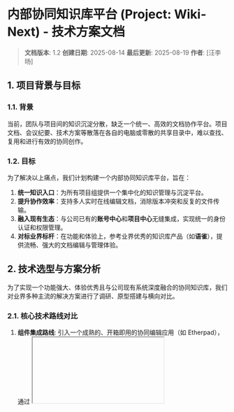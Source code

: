 # 内部协同知识库平台 (Project: Wiki-Next) - 技术方案文档

> **文档版本**: 1.2
> **创建日期**: 2025-08-14
> **最后更新**: 2025-08-19
> **作者**: [汪李旸]

## 1. 项目背景与目标

### 1.1. 背景

当前，团队与项目间的知识沉淀分散，缺乏一个统一、高效的文档协作平台。项目文档、会议纪要、技术方案等散落在各自的电脑或零散的共享目录中，难以查找、复用和进行有效的协同创作。

### 1.2. 目标

为了解决以上痛点，我们计划构建一个内部协同知识库平台，旨在：

1.  **统一知识入口**：为所有项目组提供一个集中化的知识管理与沉淀平台。
2.  **提升协作效率**：支持多人实时在线编辑文档，消除版本冲突和反复的文件传输。
3.  **融入现有生态**：与公司已有的**账号中心**和**项目中心**无缝集成，实现统一的身份认证和权限管理。
4.  **对标业界标杆**：在功能和体验上，参考业界优秀的知识库产品（如**语雀**），提供流畅、强大的文档编辑与管理体验。

## 2. 技术选型与方案分析

为了实现一个功能强大、体验优秀且与公司现有系统深度融合的协同知识库，我们对业界多种主流的解决方案进行了调研、原型搭建与横向对比。

### 2.1. 核心技术路线对比

1. **组件集成路线**: 引入一个成熟的、开箱即用的协同编辑应用（如 Etherpad），通过 <iframe> 等方式快速集成。
2. **框架自研路线 (CRDT)**: 基于 Y.js 等 CRDT 库，配合 Tiptap 等“无头”编辑器，构建高度定制化的协同体验。
3. **框架自研路线 (OT)**: 基于 ShareDB 等 OT 框架，深度集成富文本编辑器，构建稳定可控的企业级协同后端。


### 2.2. 开箱即用方案调研 (组件集成路线)

#### 2.2.1. Etherpad
- **简介**: 开源的、功能专注的协同富文本编辑器应用。
- ![[Pasted image 20250807173559.png]]
- **优点**:
    - **开箱即用**: 自带稳定、功能丰富的前端编辑器和成熟的协同后端，极大降低了开发成本。
    - **开发成本低**: 部署简单，通过 API 和 `<iframe>` 即可快速集成。
    - **功能完备**: 原生支持用户身份识别、版本历史回放、聊天等协同等功能。
    - **生态成熟**: 拥有庞大的插件库，可轻松扩展表格、Markdown、评论等功能。
    - **易于集成**: API 简单清晰，主要工作集中在权限和会话管理，而非复杂的协同逻辑。
- **缺点**:
	- **定制性中等**: UI 和核心交互逻辑难以深度修改，无法完全达到语雀级的精致体验。
	- **非原生体验**: `<iframe>` 嵌入方式在加载、滚动、弹窗等方面存在固有的体验割裂感。
	- **插件有兼容性问题**:经demo验证，插件生态虽丰富，但质量参差不齐，可能存在兼容性或长期维护问题。
#### 2.2.2. Outline
- **简介**: 一个现代化的、开源的知识库平台，功能对标 Notion/Confluence。
- ![[Pasted image 20250807172059.png]]
- **优点**:
	- **开发成本低**: 开箱即用，提供了完整的知识库管理、权限体系、模板、搜索等功能。
	- **UI/UX 优秀**: 界面美观、交互流畅，是本项目理想的对标产品。
	- **协同基于 ProseMirror**: 底层技术先进，协同编辑体验非常出色。
- **缺点**:
	- **几乎零定制**: Outline 是一个**高度集成的完整产品**，而非一个可嵌入的“组件”。我们难以将其与公司现有的账号中心、项目中心进行深度业务逻辑融合。它更适合作为一个独立的系统使用。
	- **技术栈复杂**: 其后端基于 Node.js, React, aPostgreSQL, Redis 等，自托管和二次开发的门槛高。
#### 2.2.3. CKEditor 5
- **简介**: 一款历史悠久、功能强大的商业富文本编辑器，提供协同编辑的付费功能。
- ![[Pasted image 20250807172140.png]]
- **优点**:
	- **功能全面且稳定**: 提供了非常丰富的富文本编辑功能，如表格、评论、追踪修订等，都经过了商业化验证。
	- **文档和支持完善**: 作为商业产品，其文档、API 和技术支持都非常专业。
	- **协同基于 ProseMirror**: 底层技术先进，协同编辑体验非常出色。
- **缺点**:
	- **成本高昂**: 其协同编辑和评论等关键功能均属于**付费商业授权**，对于内部项目来说成本较高。
	- **后端绑定**: 其协同功能需要配合其官方提供的云服务或本地部署的协同服务器，与我们自研后端的集成模式不完全匹配。

### 2.3. 框架自研路线分析
在调研了组件集成方案后，我们发现它们在**定制性和与内部系统融合度**方面均无法完全满足我们的长期目标。因此，我们深入研究了基于框架自研的路线。
#### 2.3.1. ShareDB 路线 (OT) - **首选方案**

**ShareDB** 是一个用于实现实时同步和协同的后端“引擎”或“框架”。它提供了一套基于 OT (Operational Transformation) 的机制来同步任意 JSON 数据结构。

-   **工作模式**:
    1.  **后端**: 开发者使用 ShareDB 库搭建一个 WebSocket 服务器。
    2.  **数据模型**: ShareDB 同步的是 JSON 对象（`doc`）。对于富文本，需要将编辑器的内容模型（如 Quill Delta 或 Prosemirror JSON）作为这个 `doc`。
    3.  **前端**: 开发者需要自己选择并集成一个富文本编辑器（如 Quill.js, Prosemirror），并编写“胶水代码”，将编辑器的操作（`ops`）与 ShareDB 的客户端库进行双向绑定。

-   **优点**:
    -   **极高的灵活性**: 不局限于富文本，可以同步任何 JSON 数据，适用于协同绘图、协同表单、看板等多种复杂场景。
    -   **原生集成**: 协同能力可以“原生”地融入前端应用状态，与现代前端框架（React/Vue）结合更紧密，体验更佳。
    -   **高性能**: 架构现代，专为大规模并发设计。

-   **缺点**:
    -   **开发成本高**: 它是一个底层框架，而非开箱即用的应用。需要大量的前后端开发工作，包括：
        -   自主选择、集成和定制前端富文本编辑器。
        -   编写复杂的前后端数据绑定和操作转换逻辑。
        -   自行实现用户状态同步。
        -   自行实现版本历史的存储和恢复逻辑。
    -   **学习曲线陡峭**: 需要深入理解 OT 算法、编辑器数据模型以及 ShareDB 自身的概念。
#### 2.3.2. Y.js 路线 (CRDT) 

- **简介**: 一个基于 CRDT 算法的前端协同框架，拥有极其活跃和成熟的生态。
- **核心技术栈**: 
	- **前端**: **Tiptap** (编辑器) + **Y.js** (协同引擎) + **y-prosemirror** (绑定库)
	- **后端**: **Hocuspocus** (Y.js 的生产级实时后端框架)
- **优点**:
	- **极致的定制性**: Tiptap 作为“无头”编辑器，允许我们用 React 和 Ant Design 构建**任何想要的 UI**，实现与语雀完全一致的原生体验。
	- **前端生态完美**: `y-prosemirror` 库提供了 Tiptap/ProseMirror 与 Y.js 之间无缝、高效的绑定，**完美解决了前端集成的最大难题**。
	- **性能卓越且离线友好**: CRDT 算法在处理并发编辑和网络不佳、离线后同步等场景时表现出色。
	- **后端解决方案成熟**: **Hocuspocus** 框架专门为 Y.js 设计，提供了**开箱即用的持久化、认证、授权等企业级功能**的扩展和钩子。
- **缺点**:
	- **技术复杂性高**: CRDT 的分布式和去中心化模型虽然强大，但其数据结构和合并算法的心智负担比 OT 更重，调试和定位问题的难度相对更高。
	- **同样需要高昂的自研成本**: 与 ShareDB 类似，它也是一个底层框架，需要自行集成编辑器、实现业务逻辑，开发成本同样很高。
#### 2.3.3 集成方案：Etherpad

**Etherpad** 是一个开源的、功能完备的实时协同编辑器应用。

-   **工作模式**:
    -   部署一个独立的 Etherpad 服务。
    -   通过 API 和 `<iframe>` 将其完整的编辑器功能嵌入到主应用中。

-   **优点**:
    -   **开箱即用**: 自带稳定、功能丰富的前端编辑器和成熟的协同后端，极大降低了开发成本。
    -   **功能完备**: 原生支持用户身份识别、版本历史回放、聊天等协同必备功能。
    -   **生态成熟**: 拥有庞大的插件库，可轻松扩展表格、Markdown、评论等功能。
    -   **易于集成**: API 简单清晰，主要工作集中在权限和会话管理，而非复杂的协同逻辑。

### 2.3. 选型结论

| 对比维度      | Etherpad (完整应用) | ShareDB (底层框架) | Y.js (底层框架)    | **本项目适配性**                                                                 |
| :-------- | :-------------- | :------------- | -------------- | :------------------------------------------------------------------------- |
| **产品形态**  | 功能齐全的房车         | 引擎+底盘          | 引擎+底盘          | **ShareDB方便集成现有系统**                                                        |
| **核心能力**  | 协同编辑富文本         | 同步任意 JSON      | 同步任意 JSON，离线编辑 | 项目核心需求是富文本，三者都可以胜任                                                         |
| **开发成本**  | 低               | 高              | 高              | 均可以做到基础功能实现                                                                |
| **灵活性**   | 低（通过插件扩展）       | 极高             | 极高             | 项目需要一定的灵活性                                                                 |
| **功能完备性** | 高（开箱即用）         | 低（需自研）         | 中（需自研,扩展生态较多）  | **ShareDB已经有线上项目实践经验**                                                     |
| **加载性能**  | 高               | 高              | 低              | **ShareDB的结果直接存储在kv结构中，加载和渲染很快，Y.js包含全部元信息的整个数据结构是结果，在前后端的任何位置都需要额外的数据传输** |

**结论**: 本项目的核心是**协同文档编辑**，而非更广义的协同应用。 经过对主流协同编辑技术方案（Y.js/CRDT、Etherpad、ShareDB/OT）的深入研究与对比，首选是 **ShareDB (基于 OT 算法)** 作为本项目的核心后端协作引擎。此选择基于以下关键考量：
**1. 完美契合“精简与集成”的产品定位：**

- **ShareDB 的库（Library）定位：** ShareDB 并非一个大而全的应用或框架，而是一个专注的后端协作引擎。这使得我们能将其作为“心脏”轻松嵌入到自定义的应用架构中，与我们的账号中心、权限系统和业务逻辑无缝融合，而不是在其原有系统上做痛苦的修改。
    
- **OT 模型的逻辑清晰性：** 操作转换（Operational Transformation, OT）的中心化模型，确保了所有操作都经过服务器的权威仲裁。这种线性的、可预测的数据流模型，更易于理解、调试和控制，完全符合我们追求“精简”和“稳定”的产品哲学。
    

**2. 核心优势最大化，规避商业产品短板：**

- **主场优势最大化（集成能力）：** ShareDB 的中间件（Middleware）机制为集成账号中心提供了完美的切入点。我们可以在用户连接和操作的各个阶段，轻松植入自定义的认证（Authentication）与授权（Authorization）逻辑，实现与账号中心联动的、精细化的权限管控。这是外部商业产品无法比拟的核心优势。
    
- **规避“功能臃肿”陷阱：** 公司内部已经提供了功能繁杂的商业产品（**小闪文档**），选择 ShareDB 让我们能从一个轻量的核心出发，按需添加功能。这保障了产品的**快速加载**和**极致性能**，形成了与外部产品的显著差异化体验。
    

**3. 技术风险与成本可控：**

- **学习曲线适中：** 相较于需要深入理解 CRDT 复杂数据结构和合并算法的 Y.js，OT 的心智模型更贴近传统的客户端/服务器架构，开发团队的学习和上手成本更低，能够更快地投入到业务开发中。
    
- **成熟稳定：** ShareDB 源自 Google Wave，其核心 OT 算法经过了长时间的实践检验，且目前已有线上产品的相应实践，可有效降低项目在核心功能上的技术风险。

## 3. 系统架构设计

系统采用分层架构，清晰地分离了前端、后端业务逻辑和依赖服务。
+------------------+     +------------------------+     +-------------------+
|                  |     |                        |     |  公司账号中心 (SSO) |
|   Wiki 前端      | API |     后端应用层         | --> |-------------------|
| (React/Vue)      | <-> |  (NestJS Wiki Service) |     
|                  |     |                        |     
+------------------+     +-----------+------------+
^                      |
|                      |
WebSocket                  | (DB Driver)
|                      |
v                      v
+------------------+     +------------------------+
|   ShareDB 服务   | --> |       MongoDB          |
|  (WebSocket)     |     | (ShareDB + 业务数据)   |
+------------------+     +------------------------+

*（这是一个描述性的图示，您可以自行绘制更详细的架构图）*

1.  **前端层 (UI/UX)**: 用户直接交互的界面，负责页面渲染和用户操作响应。
2.  **后端应用层 (Wiki Service)**: 系统的“大脑”，负责处理所有业务逻辑。
3.  **依赖服务层**:
    -   **公司内部服务**: 账号中心 (SSO)、项目中心。
    -   **核心组件服务**: 本次部署的 Sharedb协同服务和http服务。

### 3.1. 交互流程

1.  用户通过浏览器访问 **Wiki 前端**。
2.  前端通过 RESTful API 与 **Wiki 后端** 通信。
3.  Wiki 后端负责：
    -   调用 **账号中心 API** 进行用户身份验证。
    -   调用 **项目中心 API** 获取项目及成员信息，用于权限判断。
    -   操作 **Wiki 自身数据库** 管理知识库、文档目录等元数据。
    -   调用 **ShareDB** 创建和管理协同会话。
4.  **ShareDB** 服务独立运行，通过 ws 向前端传输数据。

## 4. 功能模块拆解

### 4.1. 模块一：用户认证集成

-   **需求**: 对接统一账号中心，实现单点登录 (SSO)。
-   **实现**:
    1.  前端引导用户至账号中心登录。
    2.  后端通过授权码 (`code`) 或令牌 (`token`) 从账号中心获取用户信息，完成登录态建立。

### 4.2. 模块二：知识库与文档目录

-   **需求**: 提供结构化的知识管理能力，关联项目，支持树状目录。
-   **实现**:
    1.  **数据库设计**:
        -   `knowledge_bases` (知识库表): 关联 `project_id`和 doc_id。
    2.  **后端 API**: 提供对知识库和文档的增删改查接口。
    3.  **前端界面**: 提供知识库创建、管理以及可拖拽的文档树组件。

### 4.3. 模块三：权限管理

-   **需求**: 实现基于项目成员的角色权限控制（管理员、编辑者、只读者）。
-   **实现**:
    1.  **权限数据源**: 以项目中心的数据为准。
    2.  **访问控制**: 后端建立权限检查中间件，在每次 API 请求时，实时调用项目中心 API 或查询权限缓存，验证用户操作权限。

### 4.4. 模块四：协同编辑集成 (核心)

-   **需求**: 在文档页加载可多人实时编辑的编辑器。
-   **实现**:
    1.  **部署**: 独立部署 ShareDB 服务，配置好数据库。
    2.  **后端 API (`/api/docs/:docId/session`)**:
        -   接收前端请求，进行权限校验。
        -   从数据库查询文档对应的 `doc_id` 和所属项目的 `project_id`。
        -   调用 鉴权逻辑 API，创建会话并获取 `sessionID`。
    3.  **前端逻辑**:
        -   调用上述 API 获取 `sessionID`。
        -   使用 将 `sessionID` 设置到 Cookie 中。
        -   带上Cookie升级http到ws。

### 4.5. 模块五：版本历史

-   **需求**: 支持查看和恢复文档的历史版本。
-   **实现**:
    1.  **后端实现API**: 通过历史操作重建doc或者使用定期快照恢复doc。
    2.  **前端界面**: 提供“历史记录”入口，展示版本列表，并允许用户恢复到指定版本。

## 5. 后端框架以及数据库选型


### 5.1. python + mysql + mongodb
- **MySQL：** 存储 documents 业务元数据表。
- **MongoDB：** 专门给 ShareDB 使用，存储 c_documents 和 o_documents。

#### 优点(解耦程度高)：

- **优点**:
    
    - **发挥各自长处：** 让正确的技术做正确的事。MySQL 极其擅长处理结构化的、关系性强的数据和复杂事务，非常适合管理你的业务核心数据。MongoDB 则专门负责它擅长的、由 ShareDB 产生的半结构化文档和高频写入的操作日志。
        
    - **保持核心业务稳定：** 公司的核心业务数据仍然由团队最熟悉的、最稳健的 MySQL 来保障。

    - **利用现有经验：** 团队无需学习新的数据库技术，可以直接利用现有的 MySQL 知识、工具和运维经验，开发效率和稳定性都有保障。

- **潜在缺点与风险**:

1. **架构复杂度显著增加：**
    
    - **维护两种数据库：** 你需要同时部署、监控、备份 MySQL 和 MongoDB。
        
    - **管理两个连接池：** 你的 Node.js 应用需要同时维护到两种数据库的连接，代码会更复杂。
        
    - **跨库数据一致性：** 虽然不常见，但如果某个操作需要同时写入 MySQL 和 MongoDB，你将面临分布式事务的挑战，需要通过额外的编码来保证数据最终一致性。
        
    - **开发体验割裂：** 开发者需要在两种不同的数据查询和操作方式之间切换思维（SQL vs. MQL）。

### 5.2. nestjs + mongodb (首选方案)

将项目、文档等业务相关设计的 documents（业务元数据）表也放在 MongoDB 中。

- **优点**:

1. **技术栈统一，降低运维成本：**
    
    - **单一数据库技术：** 只需要学习、部署、监控和备份一种数据库（MongoDB），无需引入多种数据库以及依赖，能极大地降低认知负担和运维成本。
        
    - **连接池和驱动统一：**  Node.js 应用只需要维护一个到 MongoDB 的数据库连接池，代码更简洁。
        
2. **开发效率高，与 Node.js 生态完美契合：**
    
    - **JSON 原生亲和：** JavaScript/Node.js 处理 JSON 对象是天生的。将 JSON 格式的业务数据直接存入 MongoDB，无需像操作 MySQL 那样进行 ORM（对象关系映射）的转换，心智模型更统一，代码更直观（例如使用 Mongoose）。
        
    - **灵活的 Schema：** MongoDB 的 Schemaless（或称动态 Schema）特性非常适合敏捷开发和快速迭代。当你需要为 documents 表增加一个新字段（比如“标签”tags），不需要像 MySQL 那样执行 ALTER TABLE，可以直接在代码中添加，旧数据不受影响。
        
3. **性能对于业务元数据足够：**
    
    - 对于文档元数据管理这类场景（读写文档列表、权限等），不涉及复杂的事务和多表关联。MongoDB 的单文档原子性和强大的索引能力，完全可以提供非常高的性能。


- **潜在缺点与风险**:

- **事务能力较弱：** 虽然 MongoDB 4.0 之后引入了多文档事务，但其能力和易用性仍然不如传统的关系型数据库。如果业务逻辑包含需要跨多个集合（表）的复杂事务（例如，创建文档的同时，插入进度、写入项目日志等强一致性操作），使用 MongoDB 会更复杂。
    
- **团队熟悉度：**  MySql熟悉程度比较高，MongoDB 有一定的的学习成本，可能会踩一些坑（比如不合理的索引设计、不理解聚合管道等）。


## 6. 风险与预案
### 6.1核心风险分析
1. **数据层风险 (ShareDB & MongoDB)**
 
   - **数据一致性问题**:

   - **OT只保证操作一致，不保证语义一致：** ShareDB 基于操作转换 (Operational Transformation, OT) 算法来保证协同编辑的一致性。但在极端网络延迟或客户端逻辑错误的情况下，理论上仍可能出现数据合并冲突或操作丢失，导致文档内容不一致。

   - **数据丢失或损坏：** 可能由 MongoDB 数据库故障、硬件损坏、误操作（如删库、删集合）导致，需要数据库的备份和回滚支持。
   
2. 应用层风险 (NestJS & ShareDB Server)
 
   - **服务中断：** NestJS 应用可能因未捕获的异常、内存泄漏、依赖的服务（如 Redis）不可用等原因而崩溃，导致整个 Wiki 平台无法访问。
   
   - **实时连接稳定性：** Wiki 的协同编辑依赖于 WebSocket 连接。如果服务器配置不当、网络波动或遭遇大量连接请求，可能导致 WebSocket 连接频繁断开和重连，影响用户体验。
   
   - **逻辑漏洞：** 应用程序代码中的 Bug 可能导致特定功能（如权限校验、文档创建/删除）失常，甚至引发数据错乱。
   
   - **OT (操作转换) 的复杂性：** ShareDB 的 rich-text 类型通常是为 Quill Delta 格式设计的。Delta 是一个非常紧凑且强大的数据结构，用于描述富文本内容及其变化。它不是一个简单的字符串，而是一个由 insert, delete, 和 retain 操作组成的 JSON 数组。
     
   - **缺乏内置的“一键回滚”功能：** ShareDB 本身不提供一个像 Git 那样的 revert 或 reset 命令。需要自己编写业务逻辑来实现这个功能。需要深入理解 ShareDB 的数据存储结构，并编写代码来获取历史快照并提交新操作。
   
### 应急方案与缓解措施   

1. **数据层应急与预案**

    - **数据一致性问题**:

    - **应急方案：** 一旦发现文档内容不一致，立即通知相关用户暂停编辑。利用 ShareDB 提供的历史版本功能，将文档回滚到最近一个确认正确的版本。检查服务端和客户端的错误日志，定位问题原因，定期对核心文档进行快照备份。

2. **应用层应急与预案**

    - **服务稳定性问题**:

    - **应急方案：** 全面的错误处理：在 NestJS 中使用全局异常过滤器 (Exception Filters) 来捕获所有未处理的异常，防止程序崩溃，并记录详细的错误日志。

    - **逻辑和异常问题**:

   - **应急方案：** 实施安全的“软回滚”：前端请求回滚到版本 N。 后端从 ShareDB 获取版本 N 的完整文档内容 (snapshot)。 后端将这个 snapshot 内容作为一个新的操作，提交给 ShareDB，应用在文档的最新版本上。 在提交的操作元信息 (op.m.op) 中，可以添加一条注释，如 { action: 'revert', version: N, user: 'username' }，以便追溯这次回滚操作。 既保留了完整的编辑历史，又符合 OT 的工作模式，且风险最低。


参考链接

- **核心技术栈**
- [ShareDB - 官方文档与资源](https://github.com/share/sharedb)
- 描述: ShareDB 的官方源码、Issue 跟踪和核心讨论区。
- [ShareDB-Mongo Adapter](https://github.com/share/sharedb-mongo)
- 描述: 用于将 ShareDB 的持久化层连接到 MongoDB 的官方数据库适配器。
- [Rich-Text OT Type](https://github.com/ottypes/rich-text)
- 描述: ShareDB 用于支持富文本协同编辑的操作转换 (OT) 类型，与 Quill Delta 格式兼容。
- [NestJS - 官方文档](https://docs.nestjs.com/)                           
- 描述: NestJS 框架的官方文档，是学习和解决问题的最权威来源。
- [WebSockets & Gateways](https://docs.nestjs.com/websockets/gateways)
- 描述: 专门介绍如何在 NestJS 中集成和使用 WebSocket 的章节，这对于理解 ShareDB 的实时通信层非常有帮助。
- [MongoDB - 官方文档](https://www.mongodb.com/docs/)
- 描述: MongoDB 的官方文档，包含了从入门到高级管理、性能优化和备份恢复的所有内容。

- **相关技术与框架**
- [Yjs 官方文档](https://docs.yjs.dev/ )
- 描述: Yjs 的官方文档。Yjs 是一个基于 CRDT (无冲突复制数据类型) 的高性能协同编辑框架，是 ShareDB/OT 的主要替代方案。
- [Hocuspocus (Yjs Backend)](https://tiptap.dev/hocuspocus/)
- 描述: 一个功能齐全、开箱即用的 Yjs 后端服务，可以与 NestJS 等框架轻松集成。
- Quill Rich Text Editor
- [Quill Official Website](https://quilljs.com/)
- 描述: 一款现代、API 驱动的富文本编辑器，其核心数据格式 "Delta" 是 rich-text OT 类型的基础。
- [Delta Format Documentation](https://quilljs.com/docs/delta/)
- 描述: Delta 格式的详细规范，理解它对于深入排查富文本协同问题至关重要。

- **开源平台参考**
- [CKEditor 5 - 协同编辑功能](https://ckeditor.com/collaboration/)
- 描述: CKEditor 5 是一款强大的富文本编辑器，它也提供了一整套商业或自托管的协同编辑解决方案。
- 开源 Wiki 与知识库平台 (Full-Stack Platforms)
- [Outline](https://www.getoutline.com/)
- 描述: 一个美观、现代化的开源知识库/Wiki 平台，其技术栈和产品设计非常有参考价值。
- 描述: Outline 的源码，可以学习其架构设计和具体实现。
- [Etherpad](https://etherpad.org/)
- 描述: 一个非常老牌且高度可定制的开源在线协同编辑器。
- GitHub Repository: https://github.com/ether/etherpad-lite
- 描述: Etherpad-lite 的源码。